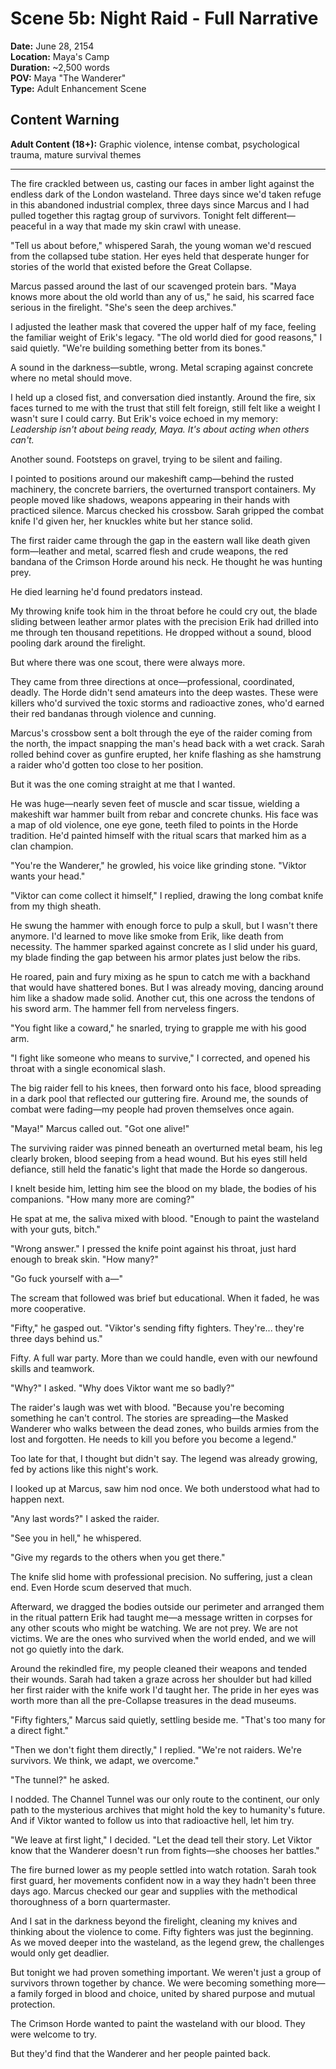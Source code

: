 # Scene 5b: Night Raid - Full Narrative

**Date:** June 28, 2154  
**Location:** Maya's Camp  
**Duration:** ~2,500 words  
**POV:** Maya "The Wanderer"  
**Type:** Adult Enhancement Scene  

## Content Warning
**Adult Content (18+):** Graphic violence, intense combat, psychological trauma, mature survival themes

---

The fire crackled between us, casting our faces in amber light against the endless dark of the London wasteland. Three days since we'd taken refuge in this abandoned industrial complex, three days since Marcus and I had pulled together this ragtag group of survivors. Tonight felt different—peaceful in a way that made my skin crawl with unease.

"Tell us about before," whispered Sarah, the young woman we'd rescued from the collapsed tube station. Her eyes held that desperate hunger for stories of the world that existed before the Great Collapse.

Marcus passed around the last of our scavenged protein bars. "Maya knows more about the old world than any of us," he said, his scarred face serious in the firelight. "She's seen the deep archives."

I adjusted the leather mask that covered the upper half of my face, feeling the familiar weight of Erik's legacy. "The old world died for good reasons," I said quietly. "We're building something better from its bones."

A sound in the darkness—subtle, wrong. Metal scraping against concrete where no metal should move.

I held up a closed fist, and conversation died instantly. Around the fire, six faces turned to me with the trust that still felt foreign, still felt like a weight I wasn't sure I could carry. But Erik's voice echoed in my memory: *Leadership isn't about being ready, Maya. It's about acting when others can't.*

Another sound. Footsteps on gravel, trying to be silent and failing.

I pointed to positions around our makeshift camp—behind the rusted machinery, the concrete barriers, the overturned transport containers. My people moved like shadows, weapons appearing in their hands with practiced silence. Marcus checked his crossbow. Sarah gripped the combat knife I'd given her, her knuckles white but her stance solid.

The first raider came through the gap in the eastern wall like death given form—leather and metal, scarred flesh and crude weapons, the red bandana of the Crimson Horde around his neck. He thought he was hunting prey.

He died learning he'd found predators instead.

My throwing knife took him in the throat before he could cry out, the blade sliding between leather armor plates with the precision Erik had drilled into me through ten thousand repetitions. He dropped without a sound, blood pooling dark around the firelight.

But where there was one scout, there were always more.

They came from three directions at once—professional, coordinated, deadly. The Horde didn't send amateurs into the deep wastes. These were killers who'd survived the toxic storms and radioactive zones, who'd earned their red bandanas through violence and cunning.

Marcus's crossbow sent a bolt through the eye of the raider coming from the north, the impact snapping the man's head back with a wet crack. Sarah rolled behind cover as gunfire erupted, her knife flashing as she hamstrung a raider who'd gotten too close to her position.

But it was the one coming straight at me that I wanted.

He was huge—nearly seven feet of muscle and scar tissue, wielding a makeshift war hammer built from rebar and concrete chunks. His face was a map of old violence, one eye gone, teeth filed to points in the Horde tradition. He'd painted himself with the ritual scars that marked him as a clan champion.

"You're the Wanderer," he growled, his voice like grinding stone. "Viktor wants your head."

"Viktor can come collect it himself," I replied, drawing the long combat knife from my thigh sheath.

He swung the hammer with enough force to pulp a skull, but I wasn't there anymore. I'd learned to move like smoke from Erik, like death from necessity. The hammer sparked against concrete as I slid under his guard, my blade finding the gap between his armor plates just below the ribs.

He roared, pain and fury mixing as he spun to catch me with a backhand that would have shattered bones. But I was already moving, dancing around him like a shadow made solid. Another cut, this one across the tendons of his sword arm. The hammer fell from nerveless fingers.

"You fight like a coward," he snarled, trying to grapple me with his good arm.

"I fight like someone who means to survive," I corrected, and opened his throat with a single economical slash.

The big raider fell to his knees, then forward onto his face, blood spreading in a dark pool that reflected our guttering fire. Around me, the sounds of combat were fading—my people had proven themselves once again.

"Maya!" Marcus called out. "Got one alive!"

The surviving raider was pinned beneath an overturned metal beam, his leg clearly broken, blood seeping from a head wound. But his eyes still held defiance, still held the fanatic's light that made the Horde so dangerous.

I knelt beside him, letting him see the blood on my blade, the bodies of his companions. "How many more are coming?"

He spat at me, the saliva mixed with blood. "Enough to paint the wasteland with your guts, bitch."

"Wrong answer." I pressed the knife point against his throat, just hard enough to break skin. "How many?"

"Go fuck yourself with a—"

The scream that followed was brief but educational. When it faded, he was more cooperative.

"Fifty," he gasped out. "Viktor's sending fifty fighters. They're... they're three days behind us."

Fifty. A full war party. More than we could handle, even with our newfound skills and teamwork.

"Why?" I asked. "Why does Viktor want me so badly?"

The raider's laugh was wet with blood. "Because you're becoming something he can't control. The stories are spreading—the Masked Wanderer who walks between the dead zones, who builds armies from the lost and forgotten. He needs to kill you before you become a legend."

Too late for that, I thought but didn't say. The legend was already growing, fed by actions like this night's work.

I looked up at Marcus, saw him nod once. We both understood what had to happen next.

"Any last words?" I asked the raider.

"See you in hell," he whispered.

"Give my regards to the others when you get there."

The knife slid home with professional precision. No suffering, just a clean end. Even Horde scum deserved that much.

Afterward, we dragged the bodies outside our perimeter and arranged them in the ritual pattern Erik had taught me—a message written in corpses for any other scouts who might be watching. We are not prey. We are not victims. We are the ones who survived when the world ended, and we will not go quietly into the dark.

Around the rekindled fire, my people cleaned their weapons and tended their wounds. Sarah had taken a graze across her shoulder but had killed her first raider with the knife work I'd taught her. The pride in her eyes was worth more than all the pre-Collapse treasures in the dead museums.

"Fifty fighters," Marcus said quietly, settling beside me. "That's too many for a direct fight."

"Then we don't fight them directly," I replied. "We're not raiders. We're survivors. We think, we adapt, we overcome."

"The tunnel?" he asked.

I nodded. The Channel Tunnel was our only route to the continent, our only path to the mysterious archives that might hold the key to humanity's future. And if Viktor wanted to follow us into that radioactive hell, let him try.

"We leave at first light," I decided. "Let the dead tell their story. Let Viktor know that the Wanderer doesn't run from fights—she chooses her battles."

The fire burned lower as my people settled into watch rotation. Sarah took first guard, her movements confident now in a way they hadn't been three days ago. Marcus checked our gear and supplies with the methodical thoroughness of a born quartermaster.

And I sat in the darkness beyond the firelight, cleaning my knives and thinking about the violence to come. Fifty fighters was just the beginning. As we moved deeper into the wasteland, as the legend grew, the challenges would only get deadlier.

But tonight we had proven something important. We weren't just a group of survivors thrown together by chance. We were becoming something more—a family forged in blood and choice, united by shared purpose and mutual protection.

The Crimson Horde wanted to paint the wasteland with our blood. They were welcome to try.

But they'd find that the Wanderer and her people painted back.
